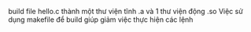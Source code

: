 build file hello.c thành một thư viện tĩnh .a và 1 thư viện động .so
Việc sử dụng makefile để build giúp giảm việc thực hiện các lệnh 

